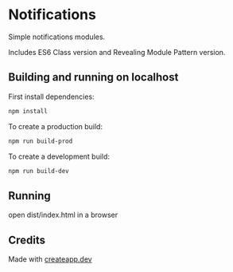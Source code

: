 # Notifications

Simple notifications modules.

Includes ES6 Class version and Revealing Module Pattern version.

## Building and running on localhost

First install dependencies:

```sh
npm install
```

To create a production build:

```sh
npm run build-prod
```

To create a development build:

```sh
npm run build-dev
```

## Running

open dist/index.html in a browser

## Credits

Made with [createapp.dev](https://createapp.dev/)
